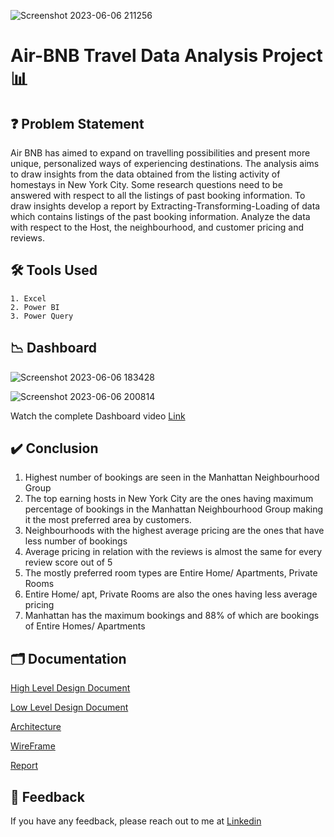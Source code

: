 ![Screenshot 2023-06-06 211256](https://github.com/Manasi0011/Air-BNB-Travel-Data-Analysis/assets/73515081/51772b7f-fe60-4b85-8dcc-ae9870d0c821)

# Air-BNB Travel Data Analysis Project 📊



## ❓ Problem Statement
Air BNB has aimed to expand on travelling possibilities and present more unique, personalized ways of experiencing destinations. The analysis aims to draw insights from the data obtained from the listing activity of homestays in New York City. Some research questions need to be answered with respect to all the listings of past booking information. To draw insights develop a report by Extracting-Transforming-Loading of data which contains listings of the past booking information.
Analyze the data with respect to the Host, the neighbourhood, and customer pricing and reviews.

## 🛠 Tools Used
    1. Excel
    2. Power BI
    3. Power Query
## 📉 Dashboard

![Screenshot 2023-06-06 183428](https://github.com/Manasi0011/Air-BNB-Travel-Data-Analysis/assets/73515081/5d0408d5-1876-459a-ab6a-c201dd53b0c0)



![Screenshot 2023-06-06 200814](https://github.com/Manasi0011/Air-BNB-Travel-Data-Analysis/assets/73515081/e84ad9e1-6e32-400b-84c0-d22d10f37732)



Watch the complete Dashboard video [Link](https://youtu.be/Q6UcDt-JO6o)

## ✔️ Conclusion
1. Highest number of bookings are seen in the Manhattan Neighbourhood Group 
2. The top earning hosts in New York City are the ones having maximum percentage of bookings in the Manhattan Neighbourhood Group making it the most preferred area by customers.
3. Neighbourhoods with the highest average pricing are the ones that have less number of bookings
4. Average pricing in relation with the reviews is almost the same for every review score out of 5
5. The mostly preferred room types are Entire Home/ Apartments, Private Rooms 
6. Entire Home/ apt, Private Rooms are also the ones having less average pricing 
7. Manhattan has the maximum bookings and 88% of which are bookings of Entire Homes/ Apartments 

## 🗂 Documentation

[High Level Design Document](https://github.com/Manasi0011/Air-BNB-Travel-Data-Analysis/blob/main/High%20Level%20Design.pdf)

[Low Level Design Document](https://github.com/Manasi0011/Air-BNB-Travel-Data-Analysis/blob/main/Low%20Level%20Design.pdf)

[Architecture](https://github.com/Manasi0011/Air-BNB-Travel-Data-Analysis/blob/main/Architecture.pdf)

[WireFrame](https://github.com/Manasi0011/Air-BNB-Travel-Data-Analysis/blob/main/Wireframe%20Documentation.pdf)

[Report](https://github.com/Manasi0011/Air-BNB-Travel-Data-Analysis/blob/main/Air-BNB%20%20Travel%20Data%20Analysis%20Report.pptx)


## 📩 Feedback

If you have any feedback, please reach out to me at [Linkedin](https://www.linkedin.com/in/manasi-khillare-a189b3259/)
